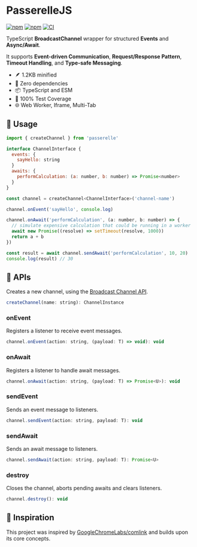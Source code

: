 # PasserelleJS

[![npm](https://img.shields.io/npm/v/passerelle.svg?maxAge=1000)](https://www.npmjs.com/package/passerelle)
[![npm](https://img.shields.io/npm/dt/passerelle.svg?maxAge=1000)](https://www.npmjs.com/package/passerelle)
[![CI](https://github.com/QuentinDutot/passerelle/actions/workflows/ci.yml/badge.svg)](https://github.com/QuentinDutot/passerelle/actions/workflows/ci.yml)

TypeScript **BroadcastChannel** wrapper for structured **Events** and **Async/Await**.

It supports **Event-driven Communication**, **Request/Response Pattern**, **Timeout Handling**, and **Type-safe Messaging**.

- 🪶 1.2KB minified
- 🧩 Zero dependencies
- 📦 TypeScript and ESM
- 🧪 100% Test Coverage
- 🌐 Web Worker, Iframe, Multi-Tab

## 🚀 Usage

```js
import { createChannel } from 'passerelle'

interface ChannelInterface {
  events: {
    sayHello: string
  }
  awaits: {
    performCalculation: (a: number, b: number) => Promise<number>
  }
}

const channel = createChannel<ChannelInterface>('channel-name')

channel.onEvent('sayHello', console.log)

channel.onAwait('performCalculation', (a: number, b: number) => {
  // simulate expensive calculation that could be running in a worker
  await new Promise((resolve) => setTimeout(resolve, 1000))
  return a + b
})

const result = await channel.sendAwait('performCalculation', 10, 20)
console.log(result) // 30
```

## 🔋 APIs

Creates a new channel, using the [Broadcast Channel API](https://developer.mozilla.org/fr/docs/Web/API/Broadcast_Channel_API).

```js
createChannel(name: string): ChannelInstance
```

### onEvent

Registers a listener to receive event messages.

```js
channel.onEvent(action: string, (payload: T) => void): void
```

### onAwait

Registers a listener to handle await messages.

```js
channel.onAwait(action: string, (payload: T) => Promise<U>): void
```

### sendEvent

Sends an event message to listeners.

```js
channel.sendEvent(action: string, payload: T): void
```

### sendAwait

Sends an await message to listeners.

```js
channel.sendAwait(action: string, payload: T): Promise<U>
```

### destroy

Closes the channel, aborts pending awaits and clears listeners.

```js
channel.destroy(): void
```

## 📃 Inspiration

This project was inspired by [GoogleChromeLabs/comlink](https://github.com/GoogleChromeLabs/comlink) and builds upon its core concepts.
